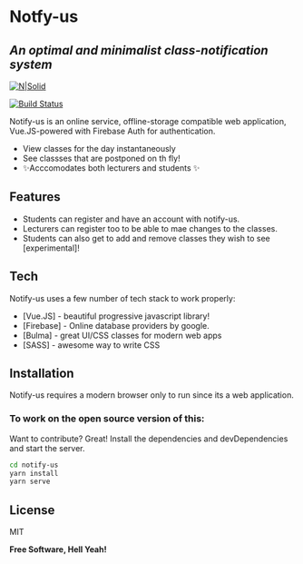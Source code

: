 # Notfy-us
## _An optimal and minimalist class-notification system_

[![N|Solid](https://cldup.com/dTxpPi9lDf.thumb.png)](https://nodesource.com/products/nsolid)

[![Build Status](https://travis-ci.org/joemccann/dillinger.svg?branch=master)](https://travis-ci.org/joemccann/dillinger)

Notify-us is an online service, offline-storage compatible web application,
Vue.JS-powered with Firebase Auth for authentication.

- View classes for the day instantaneously
- See classses that are postponed on th fly!
- ✨Acccomodates both lecturers and  students ✨

## Features

- Students can register and have an account with notify-us.
- Lecturers can register too to be able to mae changes to the classes.
- Students can also get to add and remove classes they wish to see [experimental]!

## Tech

Notify-us uses a few number of tech stack to work properly:

- [Vue.JS] - beautiful progressive javascript library!
- [Firebase] - Online database providers by google.
- [Bulma] - great UI/CSS classes for modern web apps
- [SASS] - awesome way to write CSS

## Installation

Notify-us requires a modern browser only to run since its a web application.

### To work on the open source version of this:
Want to contribute? Great!
Install the dependencies and devDependencies and start the server.

```sh
cd notify-us
yarn install
yarn serve
```


## License

MIT

**Free Software, Hell Yeah!**

[//]: # (These are reference links used in the body of this note and get stripped out when the markdown processor does its job. There is no need to format nicely because it shouldn't be seen. Thanks SO - http://stackoverflow.com/questions/4823468/store-comments-in-markdown-syntax)

   [git-repo-url]: <https://github.com/mod5ied/notify-us>
